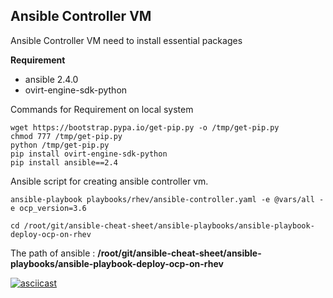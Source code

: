 Ansible Controller VM
---------------------

Ansible Controller VM need to install essential packages

**Requirement**
- ansible 2.4.0
- ovirt-engine-sdk-python


Commands for Requirement on local system
```
wget https://bootstrap.pypa.io/get-pip.py -o /tmp/get-pip.py
chmod 777 /tmp/get-pip.py
python /tmp/get-pip.py
pip install ovirt-engine-sdk-python 
pip install ansible==2.4
```

Ansible script for creating ansible controller vm.
```
ansible-playbook playbooks/rhev/ansible-controller.yaml -e @vars/all -e ocp_version=3.6

cd /root/git/ansible-cheat-sheet/ansible-playbooks/ansible-playbook-deploy-ocp-on-rhev
```


The path of ansible : **/root/git/ansible-cheat-sheet/ansible-playbooks/ansible-playbook-deploy-ocp-on-rhev**


[![asciicast](https://asciinema.org/a/142052.png)](https://asciinema.org/a/142052)
